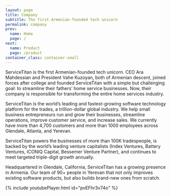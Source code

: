 ```yaml
---
layout: page
title: Company
subtitle: The first Armenian-founded tech unicorn
permalink: company
prev:
  name: Home
  page: /
next:
  name: Product
  page: /product
container_class: container-small
---
```


ServiceTitan is the first Armenian-founded tech unicorn. CEO Ara Mahdessian and President Vahe Kuzoyan, both of Armenian descent, joined forces after college and founded ServiceTitan with a simple but challenging goal: to streamline their fathers’ home service businesses. Now, their company is responsible for transforming the entire home services industry.

ServiceTitan is the world’s leading and fastest-growing software technology platform for the trades, a trillion-dollar global industry. We help small business entrepreneurs run and grow their businesses, streamline operations, improve customer service, and increase sales. We currently have more than 4,700 customers and more than 1000 employees across Glendale, Atlanta, and Yerevan.  

ServiceTitan powers the businesses of more than 100K tradespeople, is backed by the world’s leading venture capitalists (Index Ventures, Battery Ventures, ICONIQ Capital, Bessemer Venture Partner), and continues to meet targeted triple-digit growth annually. 

Headquartered in Glendale, California, ServiceTitan has a growing presence in Armenia. Our team of 90+ people in Yerevan that not only improves existing software products, but also builds brand-new ones from scratch. 


{% include youtubePlayer.html id="pvEFhr3v74o" %}
